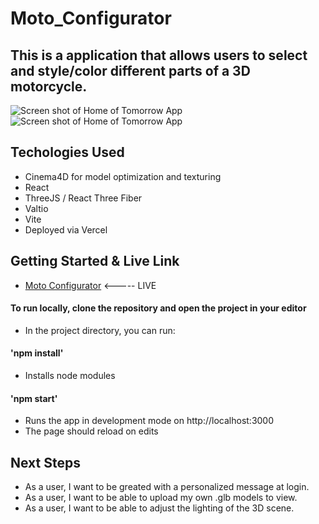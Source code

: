 # Moto_Configurator
 
## This is a application that allows users to select and style/color different parts of a 3D motorcycle.

![Screen shot of Home of Tomorrow App](https://imgur.com/uxfXod8.png)
![Screen shot of Home of Tomorrow App](https://imgur.com/fTgOqum.png)


## Techologies Used
* Cinema4D for model optimization and texturing
* React
* ThreeJS / React Three Fiber
* Valtio
* Vite
* Deployed via Vercel

## Getting Started & Live Link
* [Moto Configurator](https://moto-configurator-g7jt.vercel.app/) <----- LIVE

 
#### To run locally, clone the repository and open the project in your editor
* In the project directory, you can run:
#### 'npm install'
* Installs node modules
#### 'npm start'
* Runs the app in development mode on http://localhost:3000
* The page should reload on edits

## Next Steps
* As a user, I want to be greated with a personalized message at login.
* As a user, I want to be able to upload my own .glb models to view.
* As a user, I want to be able to adjust the lighting of the 3D scene.
 
